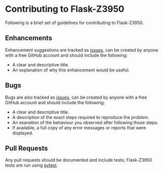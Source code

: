 # Contributing to Flask-Z3950

Following is a brief set of guidelines for contributing to Flask-Z3950.


## Enhancements

Enhancement suggestions are tracked as [issues](https://github.com/alexandermendes/Flask-Z3950/issues),
can be created by anyone with a free GitHub account and should include the following:

* A clear and descriptive title.
* An explanation of why this enhancement would be useful.


## Bugs

Bugs are also tracked as [issues](https://github.com/alexandermendes/Flask-Z3950/issues), 
can be created by anyone with a free GitHub account and should include the following:

* A clear and descriptive title.
* A description of the exact steps required to reproduce the problem.
* An exanation of the behaviour you observed after following those steps.
* If available, a full copy of any error messages or reports that were displayed.


## Pull Requests

Any pull requests should be documented and include tests; Flask-Z3950 tests are
run using [pytest](http://pytest.org/latest/).
